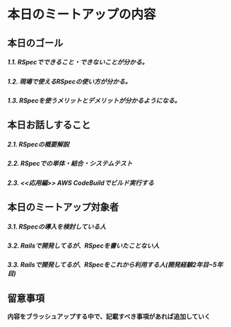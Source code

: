 # 本日のミートアップの内容
## 本日のゴール
##### 1.1. RSpecでできること・できないことが分かる。
##### 1.2. 現場で使えるRSpecの使い方が分かる。
##### 1.3. RSpecを使うメリットとデメリットが分かるようになる。

## 本日お話しすること
##### 2.1. RSpecの概要解説
##### 2.2. RSpecでの単体・結合・システムテスト
##### 2.3. <<応用編>> AWS CodeBuildでビルド実行する


## 本日のミートアップ対象者
##### 3.1. RSpecの導入を検討している人
##### 3.2. Railsで開発してるが、RSpecを書いたことない人
##### 3.3. Railsで開発してるが、RSpecをこれから利用する人(開発経験2年目~5年目)

## 留意事項
**内容をブラッシュアップする中で、記載すべき事項があれば追加していく**

